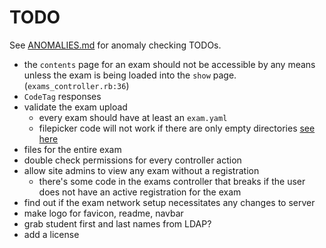 # TODO

See [ANOMALIES.md](ANOMALIES.md) for anomaly checking TODOs.

- the `contents` page for an exam should not be accessible by any means unless the exam is being loaded into the `show` page. (`exams_controller.rb:36`)
- `CodeTag` responses
- validate the exam upload
  - every exam should have at least an `exam.yaml`
  - filepicker code will not work if there are only empty directories [see here](https://github.com/CodeGrade/hourglass/commit/13677552dd95aefbcf64389adfd23cff5ddac7c1#commitcomment-33899283)
- files for the entire exam
- double check permissions for every controller action
- allow site admins to view any exam without a registration
  - there's some code in the exams controller that breaks if the user does not have an active registration for the exam
- find out if the exam network setup necessitates any changes to server
- make logo for favicon, readme, navbar
- grab student first and last names from LDAP?
- add a license
